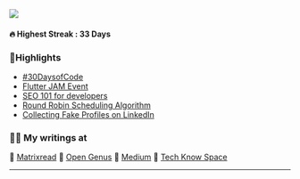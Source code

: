 <img align="center" src="https://github.com/abhiramready/AbhiramWrites/blob/master/Images/AbhiramWrites.png"/>

#### 🔥 Highest Streak : 33 Days

### 🚀Highlights

- [#30DaysofCode](https://matrixread.com/30daysofcode/)
- [Flutter JAM Event](https://medium.com/fnplus/flutter-jam-gdgchennai-b36f8539c7fb)
- [SEO 101 for developers](https://matrixread.com/seo-101-for-developers/)
- [Round Robin Scheduling Algorithm](https://iq.opengenus.org/round-robin-scheduling/)
- [Collecting Fake Profiles on LinkedIn](https://matrixread.com/collecting-fake-profiles-on-linkedin/)

### 👨‍🚀 My writings at

📍 [Matrixread](https://matrixread.com/author/abhi/)
📍 [ Open Genus](https://iq.opengenus.org/author/abhiram/)
📍 [ Medium](https://abhiram-ready.medium.com/)
📍 [ Tech Know Space](https://techknowspace.wordpress.com/author/abhiramreddy31/)

***

